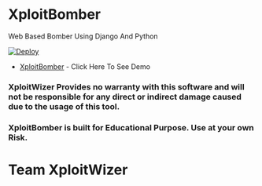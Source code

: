 # XploitBomber
 Web Based Bomber Using Django And Python

 [![Deploy](https://www.herokucdn.com/deploy/button.svg)](https://heroku.com/deploy?template=https://github.com/XploitWizer/XploitBomber)

 * [XploitBomber](https://xploitbomber.herokuapp.com/) - Click Here To See Demo

### XploitWizer Provides no warranty with this software and will not be responsible for any direct or indirect damage caused due to the usage of this tool.
### XploitBomber is built for Educational Purpose. Use at your own Risk.

# Team XploitWizer